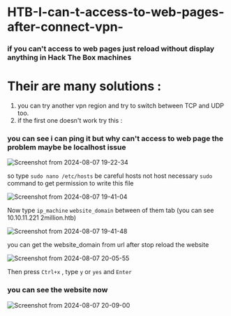 # HTB-I-can-t-access-to-web-pages-after-connect-vpn-
### if you can't access to web pages just reload without display anything in Hack The Box machines <br>



# Their are many solutions : <br>
1. you can try another vpn region and try to switch between TCP and UDP too.
2. if the first one doesn't work try this : <br>

### you can see i can ping it but why can't access to web page the problem maybe be localhost issue <br>

![Screenshot from 2024-08-07 19-22-34](https://github.com/user-attachments/assets/dfcc7339-29e0-4e5c-bf20-87227fdd4270) <br>

so type `sudo nano /etc/hosts` be careful hosts not host necessary `sudo` command to get permission to write this file <br>

![Screenshot from 2024-08-07 19-41-04](https://github.com/user-attachments/assets/2a3686c8-bb0b-4ebf-8b43-e4b9dcea38bd) <br>

Now type `ip_machine`  `website_domain` between of them tab (you can see 10.10.11.221  2million.htb)

![Screenshot from 2024-08-07 19-41-48](https://github.com/user-attachments/assets/011a0dbd-94bb-4264-8933-13e5dcd6a8fd) <br>

you can get the website_domain from url after stop reload the website 

![Screenshot from 2024-08-07 20-05-55](https://github.com/user-attachments/assets/1a1c8f1a-415c-4c54-ad28-9855537f9389)


Then press `Ctrl+x` , type `y` or `yes` and `Enter` <br>


### you can see the website now 

![Screenshot from 2024-08-07 20-09-00](https://github.com/user-attachments/assets/fbae0d96-d733-4ebc-bc86-053fb6530dac)




